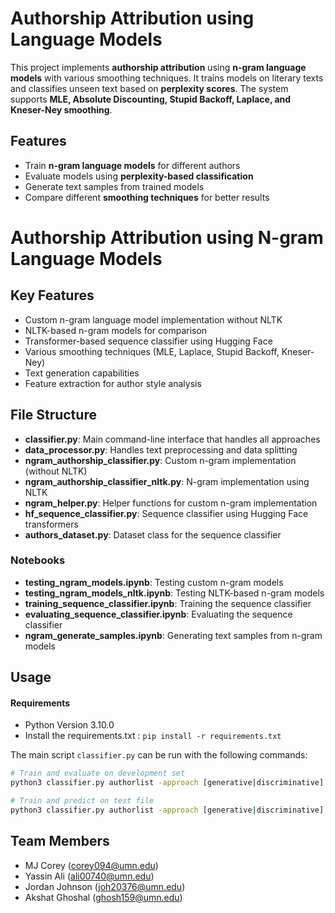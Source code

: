 # Authorship Attribution using Language Models

This project implements **authorship attribution** using **n-gram language models** with various smoothing techniques. It trains models on literary texts and classifies unseen text based on **perplexity scores**. The system supports **MLE, Absolute Discounting, Stupid Backoff, Laplace, and Kneser-Ney smoothing**.

## Features
- Train **n-gram language models** for different authors
- Evaluate models using **perplexity-based classification**
- Generate text samples from trained models
- Compare different **smoothing techniques** for better results

# Authorship Attribution using N-gram Language Models

## Key Features
- Custom n-gram language model implementation without NLTK
- NLTK-based n-gram models for comparison
- Transformer-based sequence classifier using Hugging Face
- Various smoothing techniques (MLE, Laplace, Stupid Backoff, Kneser-Ney)
- Text generation capabilities
- Feature extraction for author style analysis

## File Structure
- **classifier.py**: Main command-line interface that handles all approaches
- **data_processor.py**: Handles text preprocessing and data splitting
- **ngram_authorship_classifier.py**: Custom n-gram implementation (without NLTK)
- **ngram_authorship_classifier_nltk.py**: N-gram implementation using NLTK
- **ngram_helper.py**: Helper functions for custom n-gram implementation
- **hf_sequence_classifier.py**: Sequence classifier using Hugging Face transformers
- **authors_dataset.py**: Dataset class for the sequence classifier

### Notebooks
- **testing_ngram_models.ipynb**: Testing custom n-gram models
- **testing_ngram_models_nltk.ipynb**: Testing NLTK-based n-gram models
- **training_sequence_classifier.ipynb**: Training the sequence classifier
- **evaluating_sequence_classifier.ipynb**: Evaluating the sequence classifier
- **ngram_generate_samples.ipynb**: Generating text samples from n-gram models

## Usage

#### Requirements
- Python Version 3.10.0
- Install the requirements.txt : `pip install -r requirements.txt`
  
The main script `classifier.py` can be run with the following commands:

```bash
# Train and evaluate on development set
python3 classifier.py authorlist -approach [generative|discriminative]

# Train and predict on test file
python3 classifier.py authorlist -approach [generative|discriminative] -test testfile
```

## Team Members
- MJ Corey (corey094@umn.edu)
- Yassin Ali (ali00740@umn.edu)
- Jordan Johnson (joh20376@umn.edu)
- Akshat Ghoshal (ghosh159@umn.edu)
